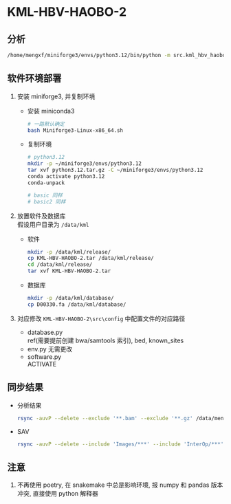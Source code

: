 # KML-HBV-HAOBO-2

## 分析

  ```bash
  /home/mengxf/miniforge3/envs/python3.12/bin/python -m src.kml_hbv_haobo_2 --input-tab /data/mengxf/Project/KML250829-HBVHAOBO-HWWKCAFX7/work/250829-input/input.hbv.tsv --output-dir /data/mengxf/Project/KML250829-HBVHAOBO-HWWKCAFX7/results/250829 --threads 32
  ```

## 软件环境部署

1. 安装 miniforge3, 并复制环境  

    - 安装 miniconda3

        ```bash
        # 一路默认确定
        bash Miniforge3-Linux-x86_64.sh
        ```

    - 复制环境

        ```bash
        # python3.12
        mkdir -p ~/miniforge3/envs/python3.12
        tar xvf python3.12.tar.gz -C ~/miniforge3/envs/python3.12
        conda activate python3.12
        conda-unpack

        # basic 同样
        # basic2 同样
        ```

2. 放置软件及数据库  
假设用户目录为 `/data/kml`

    - 软件

      ```bash
      mkdir -p /data/kml/release/
      cp KML-HBV-HAOBO-2.tar /data/kml/release/
      cd /data/kml/release/
      tar xvf KML-HBV-HAOBO-2.tar
      ```

    - 数据库

      ```bash
      mkdir -p /data/kml/database/
      cp D00330.fa /data/kml/database/
      ```

3. 对应修改 `KML-HBV-HAOBO-2\src\config` 中配置文件的对应路径
    - database.py  
    ref(需要提前创建 bwa/samtools 索引), bed, known_sites
    - env.py 无需更改
    - software.py  
    ACTIVATE

## 同步结果

- 分析结果

  ```bash
  rsync -auvP --delete --exclude '**.bam' --exclude '**.gz' /data/mengxf/Project/KML250829-HBVHAOBO-HWWKCAFX7/results/ /data/share/samba/public/bioinfo/KML250829-HBVHAOBO-HWWKCAFX7/results/
  ```

- SAV

  ```bash
  rsync -auvP --delete --include 'Images/***' --include 'InterOp/***' --include 'Thumbnail_Images/***' --include 'RunInfo.xml' --include 'RunParameters.xml' --exclude '*' /data/rawdata/illumina/NEXTseq500/250827_NB501947_0947_AHWWKCAFX7/ /data/share/samba/public/bioinfo/KML250829-HBVHAOBO-HWWKCAFX7/250827_NB501947_0947_AHWWKCAFX7/
  ```

## 注意

1. 不再使用 poetry, 在 snakemake 中总是影响环境, 报 numpy 和 pandas 版本冲突, 直接使用 python 解释器
